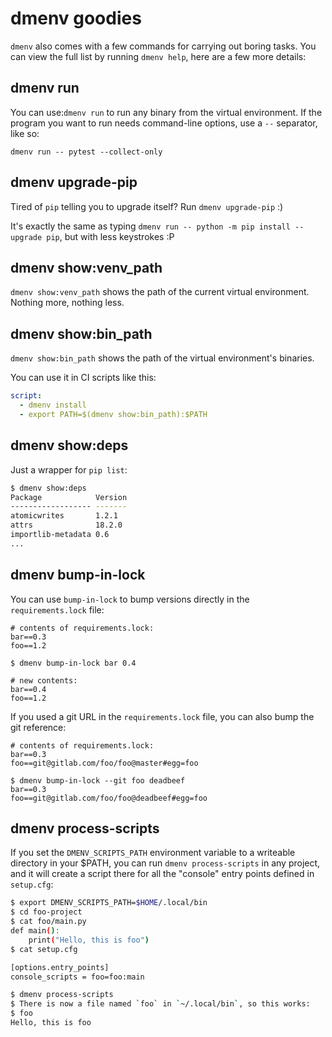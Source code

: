 # dmenv goodies

`dmenv` also comes with a few commands for carrying out boring tasks. You can
view the full list by running `dmenv help`, here are a few more details:


## dmenv run

You can use:`dmenv run` to run any binary from the virtual environment. If the program you want to run
needs command-line options, use a `--` separator, like so:

```console
dmenv run -- pytest --collect-only
```

## dmenv upgrade-pip

Tired of `pip` telling you to upgrade itself? Run `dmenv upgrade-pip` :)

It's exactly the same as typing `dmenv run -- python -m pip install --upgrade pip`, but with less keystrokes :P



## dmenv show:venv_path

`dmenv show:venv_path` shows the path of the current virtual environment. Nothing more, nothing less.


## dmenv show:bin_path

`dmenv show:bin_path` shows the path of the virtual environment's binaries.

You can use it in CI scripts like this:

```yaml
script:
  - dmenv install
  - export PATH=$(dmenv show:bin_path):$PATH
```


## dmenv show:deps

Just a wrapper for `pip list`:

```bash
$ dmenv show:deps
Package            Version
------------------ -------
atomicwrites       1.2.1
attrs              18.2.0
importlib-metadata 0.6
...
```

## dmenv bump-in-lock

You can use `bump-in-lock` to bump versions directly in the `requirements.lock` file:

```text
# contents of requirements.lock:
bar==0.3
foo==1.2

$ dmenv bump-in-lock bar 0.4

# new contents:
bar==0.4
foo==1.2
```

If you used a git URL in the `requirements.lock` file, you can also bump the git reference:

```text
# contents of requirements.lock:
bar==0.3
foo==git@gitlab.com/foo/foo@master#egg=foo

$ dmenv bump-in-lock --git foo deadbeef
bar==0.3
foo==git@gitlab.com/foo/foo@deadbeef#egg=foo
```

## dmenv process-scripts

If you set the `DMENV_SCRIPTS_PATH` environment variable to a writeable directory in your $PATH,
you can run `dmenv process-scripts` in any project, and it will create a script there for all the "console" entry points defined in `setup.cfg`:

```bash
$ export DMENV_SCRIPTS_PATH=$HOME/.local/bin
$ cd foo-project
$ cat foo/main.py
def main():
    print("Hello, this is foo")
$ cat setup.cfg

[options.entry_points]
console_scripts = foo=foo:main

$ dmenv process-scripts
$ There is now a file named `foo` in `~/.local/bin`, so this works:
$ foo
Hello, this is foo
```
